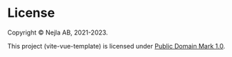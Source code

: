 # License

Copyright © Nejla AB, 2021-2023.

This project (vite-vue-template) is licensed under [Public Domain Mark
1.0](https://creativecommons.org/publicdomain/mark/1.0/).
